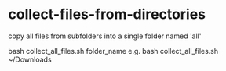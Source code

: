 # collect-files-from-directories
copy all files from subfolders into a single folder named 'all'

bash collect_all_files.sh folder_name
e.g.
bash collect_all_files.sh ~/Downloads
